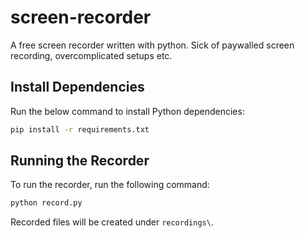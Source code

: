 # screen-recorder
A free screen recorder written with python. Sick of paywalled screen recording, overcomplicated setups etc.

## Install Dependencies

Run the below command to install Python dependencies:

```bash
pip install -r requirements.txt
```

## Running the Recorder

To run the recorder, run the following command:

```bash
python record.py
```

Recorded files will be created under `recordings\`.